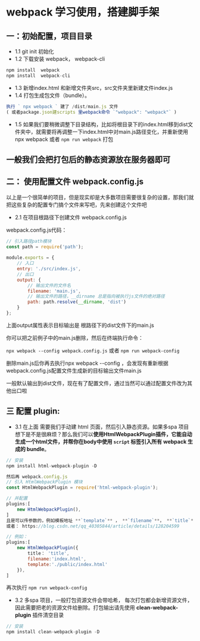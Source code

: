 # webpack 学习使用，搭建脚手架

## 一：初始配置，项目目录

- 1.1 git init 初始化
- 1.2 下载安装 webpack， webpack-cli

```js
npm install  webpack
npm install  webpack-cli
```



- 1.3 新增index.html 和新增文件夹src，src文件夹里新建文件index.js
- 1.4 打包生成包文件（bundle）。  

```js
执行 ` npx webpack ` 建了 /dist/main.js 文件  
( 或者package.json建scripts 里webpack命令 `"webpack": "webpack"` )
```

- 1.5 如果我们要稍微调整下目录结构，比如将根目录下的index.html移到dist文件夹中，就需要将再调整一下index.html中对main.js路径变化，并重新使用npx webpack 或者 `npm run webpack` 打包

## 一般我们会把打包后的静态资源放在服务器即可

## 二：  **使用配置文件 webpack.config.js**

以上是一个很简单的项目，但是现实却是大多数项目需要很复杂的设置，那我们就把这些复杂的配置专门搞个文件来写吧，先来创建这个文件吧

 - 2.1 在项目根路径下创建文件 webpack.config.js

webpack.config.js代码：

```js
// 引入路径path模块
const path = require('path');
 
module.exports = {
    // 入口
    entry: './src/index.js',
    // 出口
    output: {
        // 输出文件的文件名
        filename: 'main.js',
        // 输出文件的路径，__dirname 总是指向被执行js文件的绝对路径
        path: path.resolve(__dirname, 'dist')
    }
};

```

上面output属性表示目标输出是 根路径下的dist文件下的main.js

你可以把之前例子中的main.js删除，然后在终端执行命令：

`npx webpack --config webpack.config.js` 或者 `npm run webpack-config` 

删除main.js后你再去执行npx webpack --config ，会发现有重新根据webpack.config.js配置文件生成新的目标输出文件main.js

一般默认输出到dist文件，现在有了配置文件，通过当然可以通过配置文件改为其他出口啦

## 三 配置 plugin:

 - 3.1 在上面 需要我们手动建 html 页面，然后引入静态资源。如果多spa 项目想下是不是很麻烦？那么我们可以**使用HtmlWebpackPlugin插件，它能自动生成一个html文件，并帮你在body中使用 `script` 标签引入所有 webpack 生成的 bundle**。

```js
// 安装
npm install html-webpack-plugin -D

然后再 webpack.config.js 
// 引入 HtmlWebpackPlugin 模块
const HtmlWebpackPlugin = require('html-webpack-plugin');

// 并配置
plugins:[
    new HtmlWebpackPlugin(),
]
且是可以传参数的，例如模板地址 **`template`** ， **`filename`**， **`title`**，详细可以参考： https://www.npmjs.com/package/html-webpack-plugin  
或者： https://blog.csdn.net/qq_40305844/article/details/128204599

// 例如：
plugins:[
    new HtmlWebpackPlugin({
        title： 'title',
        filename:'index.html',
        template:'./public/index.html'
    }),
]

```

再次执行 ` npm run webpack-config `

- 3.2 多spa 项目，一般打包资源文件会带哈希， 每次打包都会新增资源文件， 因此需要把老的资源文件给删除。打包输出请先使用 **clean-webpack-plugin** 插件清空目录

```js
// 安装
npm install clean-webpack-plugin -D



```
